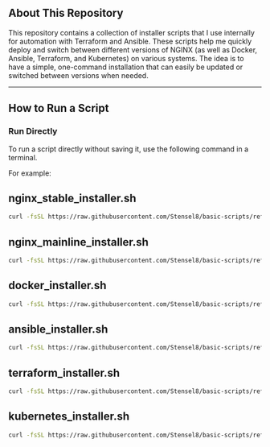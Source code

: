 ## About This Repository

This repository contains a collection of installer scripts that I use internally for automation with Terraform and Ansible. These scripts help me quickly deploy and switch between different versions of NGINX (as well as Docker, Ansible, Terraform, and Kubernetes) on various systems. The idea is to have a simple, one-command installation that can easily be updated or switched between versions when needed.

---

## How to Run a Script

### Run Directly
To run a script directly without saving it, use the following command in a terminal.

For example:

## nginx_stable_installer.sh
```bash
curl -fsSL https://raw.githubusercontent.com/Stensel8/basic-scripts/refs/heads/main/nginx_stable_installer.sh | sudo bash
```

## nginx_mainline_installer.sh
```bash
curl -fsSL https://raw.githubusercontent.com/Stensel8/basic-scripts/refs/heads/main/nginx_mainline_installer.sh | sudo bash
```

## docker_installer.sh
```bash
curl -fsSL https://raw.githubusercontent.com/Stensel8/basic-scripts/refs/heads/main/docker_installer.sh | sudo bash
```

## ansible_installer.sh
```bash
curl -fsSL https://raw.githubusercontent.com/Stensel8/basic-scripts/refs/heads/main/ansible_installer.sh | sudo bash
```

## terraform_installer.sh
```bash
curl -fsSL https://raw.githubusercontent.com/Stensel8/basic-scripts/refs/heads/main/terraform_installer.sh | sudo bash
```

## kubernetes_installer.sh
```bash
curl -fsSL https://raw.githubusercontent.com/Stensel8/basic-scripts/refs/heads/main/kubernetes_installer.sh | sudo bash
```
